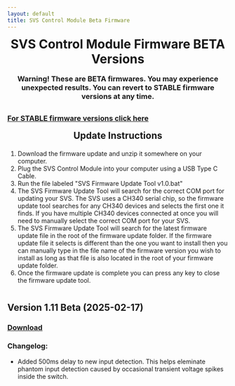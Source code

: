 ```yaml
---
layout: default
title: SVS Control Module Beta Firmware
---
```


<h1 align="center" style="margin-top: 0px;">SVS Control Module Firmware BETA Versions</h1>
<h3 align="center" style="margin-top: 0px;">Warning! These are BETA firmwares. You may experience unexpected results. You can revert to STABLE firmware versions at any time.</h3>

<p style="margin:30px;"></p>

### [For STABLE firmware versions click here](index.md)

<h2 align="center" style="margin-top: 0px;">Update Instructions</h2>

<p style="margin:20px;"></p>

1. Download the firmware update and unzip it somewhere on your computer.
2. Plug the SVS Control Module into your computer using a USB Type C Cable.
3. Run the file labeled "SVS Firmware Update Tool v1.0.bat"
4. The SVS Firmware Update Tool will search for the correct COM port for updating your SVS. The SVS uses a CH340 serial chip, so the firmware update tool searches for any CH340 devices and selects the first one it finds. If you have multiple CH340 devices connected at once you will need to manually select the correct COM port for your SVS.
5. The SVS Firmware Update Tool will search for the latest firmware update file in the root of the firmware update folder. If the firmware update file it selects is different than the one you want to install then you can manually type in the file name of the firmware version you wish to install as long as that file is also located in the root of your firmware update folder.
6. Once the firmware update is complete you can press any key to close the firmware update tool.

<p style="margin:41px;"></p>


## Version 1.11 Beta (2025-02-17)

### [Download](https://github.com/Arthrimus/SVS_Firmware_Repository/raw/refs/heads/main/SVS%20Control%20Module%20Firmwares/Beta/SVS%20Firmware%201.11%20Beta%20Update.7z)

### Changelog:
- Added 500ms delay to new input detection. This helps eleminate phantom input detection caused by occasional transient voltage spikes inside the switch.


<br/>
